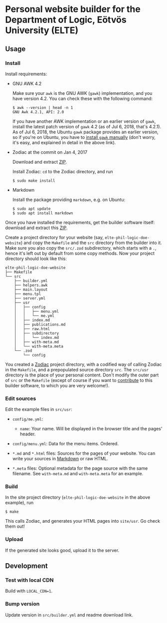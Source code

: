 # Personal website builder for the Department of Logic, Eötvös University (ELTE)

## Usage

### Install

Install requirements:

- GNU AWK 4.2

  Make sure your `awk` is the GNU AWK (`gawk`) implementation, and you have 
  version 4.2. You can check these with the following command:
  
  ```
  $ awk --version | head -n 1
  GNU Awk 4.2.1, API: 2.0
  ```
  
  If you have another AWK implementation or an earlier version of `gawk`, 
  install the latest patch version of `gawk` 4.2 (as of Jul 6, 2018, that's 
  4.2.1). As of Jul 6, 2018, the Ubuntu `gawk` package provides an earlier 
  version, so if you're on Ubuntu, you have to 
  [install `gawk` manually](https://www.gnu.org/software/gawk/manual/html_node/Installation.html) 
  (don't worry, it's easy, and explained in detail in the above link).
  
- Zodiac at the commit on Jan 4, 2017

  Download and extract [ZIP](https://github.com/nuex/zodiac/archive/7515f68a8d8f2f0345c80874b34eeedddd3407da.zip).
  
  Install Zodiac: `cd` to the Zodiac directory, and run

  ```
  $ sudo make install
  ```
  
- Markdown

  Install the package providing `markdown`, e.g. on Ubuntu:

  ```
  $ sudo apt update
  $ sudo apt install markdown
  ```

Once you have installed the requirements, get the builder software itself: 
download and extract this [ZIP](https://github.com/tbitai/elte-phil-logic-personal-website/archive/v0.1.0.zip).

Create a project directory for your website (say, `elte-phil-logic-doe-website`) 
and copy the `Makefile` and the `src` directory from the builder into it. Make 
sure you also copy the `src/.zod` subdirectory, which starts with a `.`, hence 
it's left out by default from some copy methods. Now your project directory 
should look like this:

```
elte-phil-logic-doe-website
├── Makefile
└── src
    ├── builder.yml
    ├── helpers.awk
    ├── main.layout
    ├── menu.tpl
    ├── server.yml
    ├── usr
    │   ├── config
    │   │   ├── menu.yml
    │   │   └── me.yml
    │   ├── index.md
    │   ├── publications.md
    │   ├── raw.html
    │   ├── subdirectory
    │   │   └── index.md
    │   ├── with-meta.md
    │   └── with-meta.meta
    └── .zod
        └── config
```

You created a [Zodiac](https://github.com/nuex/zodiac) project directory, with a 
codified way of calling Zodiac in the `Makefile`, and a prepopulated source 
directory `src`. The `src/usr` directory is the place of your personal content. 
Don't modify the outer part of `src` or the `Makefile` (except of course if you 
want to [contribute](https://github.com/tbitai/elte-phil-logic-personal-website) 
to this builder software, to which you are very welcome!).

### Edit sources

Edit the example files in `src/usr`:

- `config/me.yml`: 
  - `name`: Your name. Will be displayed in the browser title and the pages' header.

- `config/menu.yml`: Data for the menu items. Ordered.

- `*.md` and `*.html` files: Sources for the pages of your website. You can write 
  your sources in [Markdown](https://daringfireball.net/projects/markdown/) or 
  raw HTML.

- `*.meta` files: Optional metadata for the page source with the same filename. 
  See `with-meta.md` and `with-meta.meta` for an example.

### Build

In the site project directory (`elte-phil-logic-doe-website` in the above example), 
run

```
$ make
```

This calls Zodiac, and generates your HTML pages into `site/usr`. Go check them 
out! 

### Upload

If the generated site looks good, upload it to the server.

## Development

### Test with local CDN

Build with `LOCAL_CDN=1`.

### Bump version

Update version in `src/builder.yml` and readme download link.
